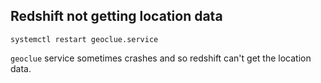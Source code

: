 ## Redshift not getting location data

`systemctl restart geoclue.service`

`geoclue` service sometimes crashes and so redshift can't get the location data.
